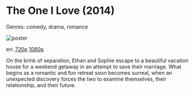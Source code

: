 # The One I Love (2014)

Genres: comedy, drama, romance

![poster](http://image.tmdb.org/t/p/w500/6eUaKwFLb0FXt6cqHZKhbeKDXEZ.jpg)

en:
  [720p](magnet:?xt=urn:btih:A6534E55BD968D71DF25B760388074E3C16BFC2A&tr=udp://glotorrents.pw:6969/announce&tr=udp://tracker.opentrackr.org:1337/announce&tr=udp://torrent.gresille.org:80/announce&tr=udp://tracker.openbittorrent.com:80&tr=udp://tracker.coppersurfer.tk:6969&tr=udp://tracker.leechers-paradise.org:6969&tr=udp://p4p.arenabg.ch:1337&tr=udp://tracker.internetwarriors.net:1337)
  [1080p](magnet:?xt=urn:btih:AEC424383E488A6C3C869AA94BDEB4CECB663C7D&tr=udp://glotorrents.pw:6969/announce&tr=udp://tracker.opentrackr.org:1337/announce&tr=udp://torrent.gresille.org:80/announce&tr=udp://tracker.openbittorrent.com:80&tr=udp://tracker.coppersurfer.tk:6969&tr=udp://tracker.leechers-paradise.org:6969&tr=udp://p4p.arenabg.ch:1337&tr=udp://tracker.internetwarriors.net:1337)
  


On the brink of separation, Ethan and Sophie escape to a beautiful vacation house for a weekend getaway in an attempt to save their marriage. What begins as a romantic and fun retreat soon becomes surreal, when an unexpected discovery forces the two to examine themselves, their relationship, and their future.